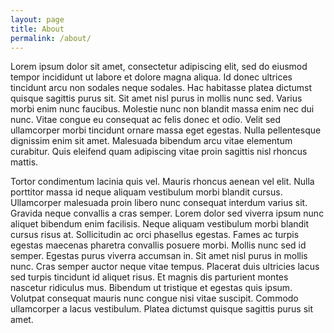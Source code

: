 ```yaml
---
layout: page
title: About
permalink: /about/
---
```


Lorem ipsum dolor sit amet, consectetur adipiscing elit, sed do eiusmod tempor incididunt ut labore et dolore magna aliqua. Id donec ultrices tincidunt arcu non sodales neque sodales. Hac habitasse platea dictumst quisque sagittis purus sit. Sit amet nisl purus in mollis nunc sed. Varius morbi enim nunc faucibus. Molestie nunc non blandit massa enim nec dui nunc. Vitae congue eu consequat ac felis donec et odio. Velit sed ullamcorper morbi tincidunt ornare massa eget egestas. Nulla pellentesque dignissim enim sit amet. Malesuada bibendum arcu vitae elementum curabitur. Quis eleifend quam adipiscing vitae proin sagittis nisl rhoncus mattis.

Tortor condimentum lacinia quis vel. Mauris rhoncus aenean vel elit. Nulla porttitor massa id neque aliquam vestibulum morbi blandit cursus. Ullamcorper malesuada proin libero nunc consequat interdum varius sit. Gravida neque convallis a cras semper. Lorem dolor sed viverra ipsum nunc aliquet bibendum enim facilisis. Neque aliquam vestibulum morbi blandit cursus risus at. Sollicitudin ac orci phasellus egestas. Fames ac turpis egestas maecenas pharetra convallis posuere morbi. Mollis nunc sed id semper. Egestas purus viverra accumsan in. Sit amet nisl purus in mollis nunc. Cras semper auctor neque vitae tempus. Placerat duis ultricies lacus sed turpis tincidunt id aliquet risus. Et magnis dis parturient montes nascetur ridiculus mus. Bibendum ut tristique et egestas quis ipsum. Volutpat consequat mauris nunc congue nisi vitae suscipit. Commodo ullamcorper a lacus vestibulum. Platea dictumst quisque sagittis purus sit amet.

